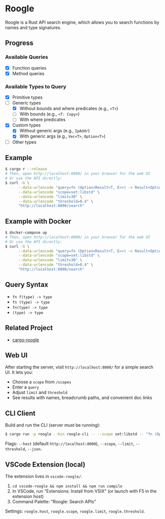 # Roogle
Roogle is a Rust API search engine, which allows you to search functions by names and type signatures.

## Progress

### Available Queries
- [x] Function queries
- [x] Method queries

### Available Types to Query
- [x] Primitive types
- [ ] Generic types
  - [x] Without bounds and where predicates (e.g., `<T>`)
  - [ ] With bounds (e.g., `<T: Copy>`)
  - [ ] With where predicates
- [x] Custom types
  - [x] Without generic args (e.g., `IpAddr`)
  - [x] With generic args (e.g., `Vec<T>`, `Option<T>`)
- [ ] Other types

## Example
```sh
$ cargo r --release
# Then, open http://localhost:8000/ in your browser for the web UI
# Or use the API directly:
$ curl -G \
      --data-urlencode "query=fn (Option<Result<T, E>>) -> Result<Option<T>, E>>" \
      --data-urlencode "scope=set:libstd" \
      --data-urlencode "limit=30" \
      --data-urlencode "threshold=0.4" \
      "http://localhost:8000/search"
```

## Example with Docker
```sh
$ docker-compose up
# Then, open http://localhost:8000/ in your browser for the web UI
# Or use the API directly:
$ curl -G \
      --data-urlencode "query=fn (Option<Result<T, E>>) -> Result<Option<T>, E>>" \
      --data-urlencode "scope=set:libstd" \
      --data-urlencode "limit=30" \
      --data-urlencode "threshold=0.4" \
      "http://localhost:8000/search"
```

## Query Syntax

- `fn f(type) -> type`
- `fn (type) -> type`
- `fn(type) -> type`
- `(type) -> type`

## Related Project
- [cargo-roogle](https://github.com/roogle-rs/cargo-roogle)

## Web UI

After starting the server, visit `http://localhost:8000/` for a simple search UI. It lets you:
- Choose a `scope` from `/scopes`
- Enter a `query`
- Adjust `limit` and `threshold`
- See results with names, breadcrumb paths, and convenient doc links

## CLI Client

Build and run the CLI (server must be running):

```sh
$ cargo run -p roogle --bin roogle-cli -- --scope set:libstd -- "fn (Option<Result<T, E>>) -> Result<Option<T>, E>>"
```

Flags: `--host` (default `http://localhost:8000`), `--scope`, `--limit`, `--threshold`, `--json`.

## VSCode Extension (local)

The extension lives in `vscode-roogle/`.

1. `cd vscode-roogle && npm install && npm run compile`
2. In VSCode, run "Extensions: Install from VSIX" (or launch with F5 in the extension host)
3. Command Palette: "Roogle: Search APIs"

Settings: `roogle.host`, `roogle.scope`, `roogle.limit`, `roogle.threshold`.
